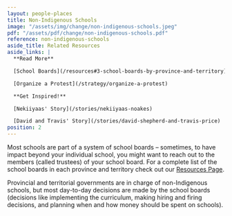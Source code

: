```yaml
---
layout: people-places
title: Non-Indigenous Schools
image: "/assets/img/change/non-indigenous-schools.jpeg"
pdf: "/assets/pdf/change/non-indigenous-schools.pdf"
reference: non-indigenous-schools
aside_title: Related Resources
aside_links: |
  **Read More**

  [School Boards](/resources#3-school-boards-by-province-and-territory)

  [Organize a Protest](/strategy/organize-a-protest)

  **Get Inspired!**

  [Nekiiyaas' Story](/stories/nekiiyaas-noakes)

  [David and Travis' Story](/stories/david-shepherd-and-travis-price)
position: 2
---
```


Most schools are part of a system of school boards – sometimes, to have impact beyond your individual school, you might want to reach out to the members (called trustees) of your school board. For a complete list of the school boards in each province and territory check out our [Resources Page](/resources).

Provincial and territorial governments are in charge of non-Indigenous schools, but most day-to-day decisions are made by the school boards (decisions like implementing the curriculum, making hiring and firing decisions, and planning when and how money should be spent on schools).
